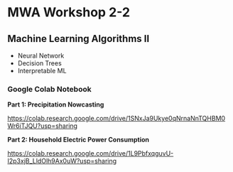 # MWA Workshop 2-2

## Machine Learning Algorithms II

- Neural Network
- Decision Trees
- Interpretable ML

### Google Colab Notebook

**Part 1: Precipitation Nowcasting**

https://colab.research.google.com/drive/1SNxJa9Ukye0qNrnaNnTQHBM0Wr6iTJQU?usp=sharing

**Part 2: Household Electric Power Consumption**

https://colab.research.google.com/drive/1L9PbfxqguvU-I2p3xjB_LldOlh9Ax0uW?usp=sharing

